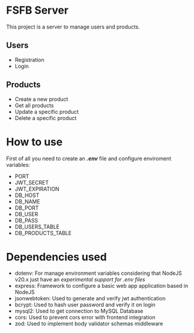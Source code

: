 # FSFB Server

This project is a server to manage users and products.

## Users

- Registration
- Login

## Products

- Create a new product
- Get all products
- Update a specific product
- Delete a specific product

# How to use

First of all you need to create an **_.env_** file and configure enviroment variables:

- PORT
- JWT_SECRET
- JWT_EXPIRATION
- DB_HOST
- DB_NAME
- DB_PORT
- DB_USER
- DB_PASS
- DB_USERS_TABLE
- DB_PRODUCTS_TABLE

# Dependencies used

- dotenv: For manage environment variables considering that NodeJS v20.x just have an _experimental support for .env files_
- express: Framework to configure a basic web app application based in NodeJS
- jsonwebtoken: Used to generate and verify jwt authentication
- bcrypt: Used to hash user password and verify it on login
- mysql2: Used to get connection to MySQL Database
- cors: Used to prevent cors error with frontend integration
- zod: Used to implement body validator schemas middleware

